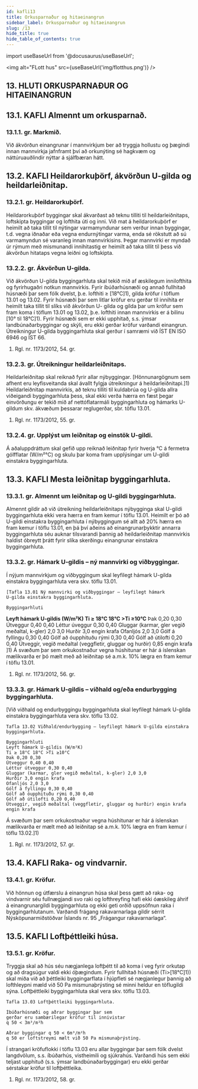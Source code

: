 ```yaml
---
id: kafli13
title: Orkusparnaður og hitaeinangrun
sidebar_label: Orkusparnaður og hitaeinangrun
slug: /13
hide_title: true
hide_table_of_contents: true
---
```


import useBaseUrl from '@docusaurus/useBaseUrl';

<img alt="FLott hus" src={useBaseUrl('img/flotthus.png')} />

## 13. HLUTI ORKUSPARNAÐUR OG HITAEINANGRUN

## 13.1. KAFLI Almennt um orkusparnað.

### 13.1.1. gr. Markmið.

Við ákvörðun einangrunar í mannvirkjum ber að tryggja hollustu og þægindi innan mannvirkja jafnframt
því að orkunýting sé hagkvæm og náttúruauðlindir nýttar á sjálfbæran hátt.

## 13.2. KAFLI Heildarorkuþörf, ákvörðun U-gilda og heildarleiðnitap.

### 13.2.1. gr. Heildarorkuþörf.

Heildarorkuþörf byggingar skal ákvarðast að teknu tilliti til heildarleiðnitaps, loftskipta byggingar og
lofthita úti og inni.
Við mat á heildarorkuþörf er heimilt að taka tillit til nýtingar varmamyndunar sem verður innan
byggingar, t.d. vegna iðnaðar eða vegna endurnýtingar varma, enda sé rökstutt að sú varmamyndun sé
varanleg innan mannvirkisins.
Þegar mannvirki er myndað úr rýmum með mismunandi innihitastig er heimilt að taka tillit til þess við
ákvörðun hitataps vegna leiðni og loftskipta.

### 13.2.2. gr. Ákvörðun U-gilda.

Við ákvörðun U-gilda byggingarhluta skal tekið mið af æskilegum innilofthita og fyrirhugaðri notkun
mannvirkis.
Fyrir íbúðarhúsnæði og annað fullhitað húsnæði þar sem fólk dvelst, þ.e. lofthiti ≥ [18°C]1), gilda kröfur
í töflum 13.01 og 13.02.
Fyrir húsnæði þar sem litlar kröfur eru gerðar til innihita er heimilt taka tillit til slíks við ákvörðun U-
gilda og gilda þar um kröfur sem fram koma í töflum 13.01 og 13.02, þ.e. lofthiti innan mannvirkis er á bilinu
[10° til 18°C]1). Fyrir húsnæði sem er ekki upphitað, s.s. ýmsar landbúnaðarbyggingar og skýli, eru ekki
gerðar kröfur varðandi einangrun.
Útreikningur U-gilda byggingarhluta skal gerður í samræmi við ÍST EN ISO 6946 og ÍST 66.
1) Rgl. nr. 1173/2012, 54. gr.

### 13.2.3. gr. Útreikningur heildarleiðnitaps.

Heildarleiðnitap skal reiknað fyrir allar nýbyggingar. [Hönnunargögnum sem afhent eru leyfisveitanda
skal ávallt fylgja útreikningur á heildarleiðnitapi.]1) Heildarleiðnitap mannvirkis, að teknu tilliti til kuldabrúa
og U-gilda allra viðeigandi byggingarhluta þess, skal ekki verða hærra en fæst þegar einvörðungu er tekið
mið af nettóflatarmáli byggingarhluta og hámarks U-gildum skv. ákvæðum þessarar reglugerðar, sbr. töflu
13.01.
1) Rgl. nr. 1173/2012, 55. gr.

### 13.2.4. gr. Upplýst um leiðnitap og einstök U-gildi.

Á aðaluppdráttum skal gefið upp reiknað leiðnitap fyrir hverja °C á fermetra gólfflatar (W/m²°C) og
skulu þar koma fram upplýsingar um U-gildi einstakra byggingarhluta.


## 13.3. KAFLI Mesta leiðnitap byggingarhluta.

### 13.3.1. gr. Almennt um leiðnitap og U-gildi byggingarhluta.

Almennt gildir að við útreikning heildarleiðnitaps nýbygginga skal U-gildi byggingarhluta ekki vera
hærra en fram kemur í töflu 13.01. Heimilt er þó að U-gildi einstakra byggingarhluta í nýbyggingum sé allt
að 20% hærra en fram kemur í töflu 13.01, en þá því aðeins að einangrunarþykktir annarra byggingarhluta
séu auknar tilsvarandi þannig að heildarleiðnitap mannvirkis haldist óbreytt þrátt fyrir slíka skerðingu
einangrunar einstakra byggingarhluta.

### 13.3.2. gr. Hámark U-gildis – ný mannvirki og viðbyggingar.

Í nýjum mannvirkjum og viðbyggingum skal leyfilegt hámark U-gilda einstakra byggingarhluta vera
skv. töflu 13.01.

```
[Tafla 13.01 Ný mannvirki og viðbyggingar – leyfilegt hámark
U-gilda einstakra byggingarhluta.
```
```
Byggingarhluti
```
**Leyft hámark U-gildis (W/m²K)
Ti ≥ 18°C 18°C >Ti ≥10°C**
Þak 0,20 0,30
Útveggur 0,40 0,40
Léttur úveggur 0,30 0,40
Gluggar (karmar, gler vegið meðaltal, k-gler) 2,0 3,0
Hurðir 3,0 engin krafa
Ofanljós 2,0 3,0
Gólf á fyllingu 0,30 0,40
Gólf að óupphituðu rými 0,30 0,40
Gólf að útilofti 0,20 0,40
Útveggir, vegið meðaltal (veggfletir, gluggar og hurðir) 0,85 engin krafa
]1)
Á svæðum þar sem orkukostnaður vegna húshitunar er hár á íslenskan mælikvarða er þó mælt með að
leiðnitap sé a.m.k. 10% lægra en fram kemur í töflu 13.01.
1) Rgl. nr. 1173/2012, 56. gr.

### 13.3.3. gr. Hámark U-gildis – viðhald og/eða endurbygging byggingarhluta.

[Við viðhald og endurbyggingu byggingarhluta skal leyfilegt hámark U-gilda einstakra byggingarhluta
vera skv. töflu 13.02.

```
Tafla 13.02 Viðhald/endurbygging – leyfilegt hámark U-gilda einstakra byggingarhluta.
```
```
Byggingarhluti
Leyft hámark U-gildis (W/m²K)
Ti ≥ 18°C 18°C >Ti ≥10°C
Þak 0,20 0,30
Útveggur 0,40 0,40
Léttur útveggur 0,30 0,40
Gluggar (karmar, gler vegið meðaltal, k-gler) 2,0 3,0
Hurðir 3,0 engin krafa
Ofanljós 2,0 3,0
Gólf á fyllingu 0,30 0,40
Gólf að óupphituðu rými 0,30 0,40
Gólf að útilofti 0,20 0,40
Útveggir, vegið meðaltal (veggfletir, gluggar og hurðir) engin krafa engin krafa
```
Á svæðum þar sem orkukostnaður vegna húshitunar er hár á íslenskan mælikvarða er mælt með að
leiðnitap sé a.m.k. 10% lægra en fram kemur í töflu 13.02.]1)
1) Rgl. nr. 1173/2012, 57. gr.


## 13.4. KAFLI Raka- og vindvarnir.

### 13.4.1. gr. Kröfur.

Við hönnun og útfærslu á einangrun húsa skal þess gætt að raka- og vindvarnir séu fullnægjandi svo raki
og lofthreyfing hafi ekki óæskileg áhrif á einangrunargildi byggingarhluta og ekki geti orðið uppsöfnun raka
í byggingarhlutanum. Varðandi frágang rakavarnarlaga gildir sérrit Nýsköpunarmiðstöðvar Íslands nr. 95
„Frágangur rakavarnarlaga“.

## 13.5. KAFLI Loftþéttleiki húsa.

### 13.5.1. gr. Kröfur.

Tryggja skal að hús séu nægjanlega loftþétt til að koma í veg fyrir orkutap og að dragsúgur valdi ekki
óþægindum.
Fyrir fullhitað húsnæði (Ti>[18°C]1)) skal miða við að þéttleiki byggingarflata í hjúpfleti sé nægjanlegur
þannig að lofthleypni mæld við 50 Pa mismunaþrýsting sé minni heldur en töflugildi sýna.
Loftþéttleiki byggingarhluta skal vera skv. töflu 13.03.

```
Tafla 13.03 Loftþéttleiki byggingarhluta.
```
```
Íbúðarhúsnæði og aðrar byggingar þar sem
gerðar eru sambærilegar kröfur til innivistar
q 50 < 3m³/m²h
```
```
Aðrar byggingar q 50 < 6m³/m²h
q 50 er loftstreymi mælt við 50 Pa mismunaþrýsting.
```
Í strangari kröfuflokki í töflu 13.03 eru allar byggingar þar sem fólk dvelst langdvölum, s.s. íbúðarhús,
vistheimili og sjúkrahús. Varðandi hús sem ekki teljast upphituð (s.s. ýmsar landbúnaðarbyggingar) eru ekki
gerðar sérstakar kröfur til loftþéttleika.
1) Rgl. nr. 1173/2012, 58. gr.


